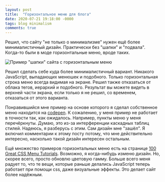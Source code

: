 ```yaml
---
layout: post
title:  "Горизонтальное меню для блога"
date: 2020-07-21 19:18:00 -0000
tags: blog minimalism
comments: true
---
```


Решил, что сайту "не только о минимализме" нужен ещё более минималистичный дизайн. Практически без "шапки" и "подвала". Когда-то были в моде горизонтальные меню, вроде таких. 

![Пример "шапки" сайта с горизонтальным меню](https://res.cloudinary.com/dlqc5rp9l/image/upload/v1595319706/blog/designing-digg-header_veb4yd.png)

Решил сделать себе куда более минималистичный вариант. Никакого JavaScript, выпадающих менюшек и подобного. Только горизонтальная строка меню всегда видимая на экране. Решил также отказаться от облака тегов, иерархий и подобного. Результат вы можете видеть в верхней части экрана, если только я не решил, со временем, отказаться от этого варианта.

Понравившийся мне пример на основе которого я сделал собственное меню находится на [codepen](https://codepen.io/artyom-ivanov/pen/awyyzv). К сожалению, у меня пример не работает в точности так, как ожидалось. Например, пункты меню у меня перечёркнуты. Думаю, это из-за интерференции каскадных таблиц стилей. Надеюсь, я разберусь с этим. Сам дизайн мне "зашёл". Я включил комментарии к этому посту потому, что мне действительно интересно, насколько такой дизайн интересен остальным.

Ещё множество примеров горизонтальных меню есть на странице [100 Great CSS Menu Tutorials](https://www.jotform.com/blog/100-great-css-menu-tutorials/). Возможно, я когда-нибудь изменю дизайн. Но, скорее всего, просто обновлю цветовую гамму. Больше всего меня радует то, что те вещи, которые раньше делались JavaScript теперь работает при помощи css, даже визуальные эффекты. Это делает сайт более надёжным. 